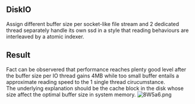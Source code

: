 ## DiskIO
Assign different buffer size per socket-like file stream and 2 dedicated
thread separately handle its own ssd in a style that reading behaviours are
interleaved by a atomic indexer.
## Result
Fact can be observered that performance reaches plenty good level
after the buffer size per IO thread gains 4MB while too small buffer
entails a approximate reading speed to the 1 single thread 
cirucumstance.  
The underlying explanation should be the cache block in the disk 
whose size affect the optimal buffer size in system memory.
![8W5a6.png](https://s1.ax1x.com/2017/10/13/8W5a6.png "io performance")